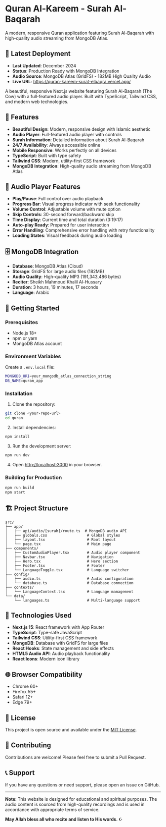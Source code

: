 # Quran Al-Kareem - Surah Al-Baqarah

A modern, responsive Quran application featuring Surah Al-Baqarah with high-quality audio streaming from MongoDB Atlas.

## 🚀 **Latest Deployment**
- **Last Updated**: December 2024
- **Status**: Production Ready with MongoDB Integration
- **Audio Source**: MongoDB Atlas (GridFS) - 182MB High Quality Audio
- **Live URL**: https://quran-kareem-surat-elbaqra.vercel.app/

A beautiful, responsive Next.js website featuring Surah Al-Baqarah (The Cow) with a full-featured audio player. Built with TypeScript, Tailwind CSS, and modern web technologies.

## 🌟 Features

- **Beautiful Design**: Modern, responsive design with Islamic aesthetic
- **Audio Player**: Full-featured audio player with controls
- **Surah Information**: Detailed information about Surah Al-Baqarah
- **24/7 Availability**: Always accessible online
- **Mobile Responsive**: Works perfectly on all devices
- **TypeScript**: Built with type safety
- **Tailwind CSS**: Modern, utility-first CSS framework
- **MongoDB Integration**: High-quality audio streaming from MongoDB Atlas

## 🎵 Audio Player Features

- **Play/Pause**: Full control over audio playback
- **Progress Bar**: Visual progress indicator with seek functionality
- **Volume Control**: Adjustable volume with mute option
- **Skip Controls**: 30-second forward/backward skip
- **Time Display**: Current time and total duration (3:19:17)
- **Auto-play Ready**: Prepared for user interaction
- **Error Handling**: Comprehensive error handling with retry functionality
- **Loading States**: Visual feedback during audio loading

## 🗄️ MongoDB Integration

- **Database**: MongoDB Atlas (Cloud)
- **Storage**: GridFS for large audio files (182MB)
- **Audio Quality**: High-quality MP3 (191,343,486 bytes)
- **Reciter**: Sheikh Mahmoud Khalil Al-Hussary
- **Duration**: 3 hours, 19 minutes, 17 seconds
- **Language**: Arabic

## 🚀 Getting Started

### Prerequisites

- Node.js 18+ 
- npm or yarn
- MongoDB Atlas account

### Environment Variables

Create a `.env.local` file:
```bash
MONGODB_URI=your_mongodb_atlas_connection_string
DB_NAME=quran_app
```

### Installation

1. Clone the repository:
```bash
git clone <your-repo-url>
cd quran
```

2. Install dependencies:
```bash
npm install
```

3. Run the development server:
```bash
npm run dev
```

4. Open [http://localhost:3000](http://localhost:3000) in your browser.

### Building for Production

```bash
npm run build
npm start
```

## 🏗️ Project Structure

```
src/
├── app/
│   ├── api/audio/[surah]/route.ts  # MongoDB audio API
│   ├── globals.css                  # Global styles
│   ├── layout.tsx                   # Root layout
│   └── page.tsx                     # Main page
├── components/
│   ├── CustomAudioPlayer.tsx        # Audio player component
│   ├── Navbar.tsx                   # Navigation
│   ├── Hero.tsx                     # Hero section
│   ├── Footer.tsx                   # Footer
│   └── LanguageToggle.tsx           # Language switcher
├── config/
│   ├── audio.ts                     # Audio configuration
│   └── database.ts                  # Database connection
├── contexts/
│   └── LanguageContext.tsx          # Language management
└── data/
    └── languages.ts                 # Multi-language support
```

## 🎨 Technologies Used

- **Next.js 15**: React framework with App Router
- **TypeScript**: Type-safe JavaScript
- **Tailwind CSS**: Utility-first CSS framework
- **MongoDB**: Database with GridFS for large files
- **React Hooks**: State management and side effects
- **HTML5 Audio API**: Audio playback functionality
- **React Icons**: Modern icon library

## 🌐 Browser Compatibility

- Chrome 60+
- Firefox 55+
- Safari 12+
- Edge 79+

## 📄 License

This project is open source and available under the [MIT License](LICENSE).

## 🤝 Contributing

Contributions are welcome! Please feel free to submit a Pull Request.

## 📞 Support

If you have any questions or need support, please open an issue on GitHub.

---

**Note**: This website is designed for educational and spiritual purposes. The audio content is sourced from high-quality recordings and is used in accordance with appropriate terms of service.

**May Allah bless all who recite and listen to His words.** ☪️

